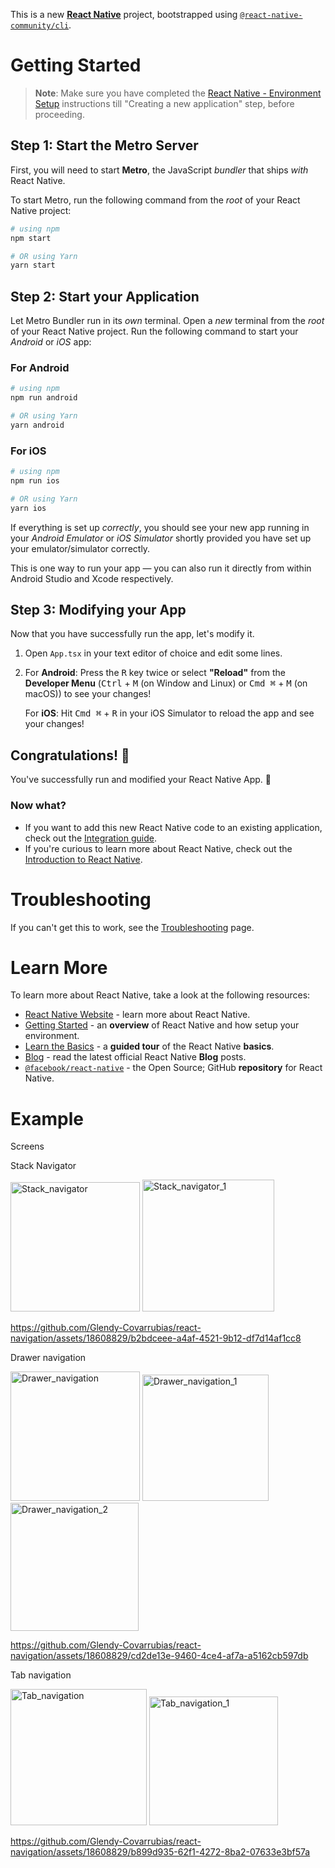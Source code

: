 This is a new [**React Native**](https://reactnative.dev) project, bootstrapped using [`@react-native-community/cli`](https://github.com/react-native-community/cli).

# Getting Started

>**Note**: Make sure you have completed the [React Native - Environment Setup](https://reactnative.dev/docs/environment-setup) instructions till "Creating a new application" step, before proceeding.

## Step 1: Start the Metro Server

First, you will need to start **Metro**, the JavaScript _bundler_ that ships _with_ React Native.

To start Metro, run the following command from the _root_ of your React Native project:

```bash
# using npm
npm start

# OR using Yarn
yarn start
```

## Step 2: Start your Application

Let Metro Bundler run in its _own_ terminal. Open a _new_ terminal from the _root_ of your React Native project. Run the following command to start your _Android_ or _iOS_ app:

### For Android

```bash
# using npm
npm run android

# OR using Yarn
yarn android
```

### For iOS

```bash
# using npm
npm run ios

# OR using Yarn
yarn ios
```

If everything is set up _correctly_, you should see your new app running in your _Android Emulator_ or _iOS Simulator_ shortly provided you have set up your emulator/simulator correctly.

This is one way to run your app — you can also run it directly from within Android Studio and Xcode respectively.

## Step 3: Modifying your App

Now that you have successfully run the app, let's modify it.

1. Open `App.tsx` in your text editor of choice and edit some lines.
2. For **Android**: Press the <kbd>R</kbd> key twice or select **"Reload"** from the **Developer Menu** (<kbd>Ctrl</kbd> + <kbd>M</kbd> (on Window and Linux) or <kbd>Cmd ⌘</kbd> + <kbd>M</kbd> (on macOS)) to see your changes!

   For **iOS**: Hit <kbd>Cmd ⌘</kbd> + <kbd>R</kbd> in your iOS Simulator to reload the app and see your changes!

## Congratulations! :tada:

You've successfully run and modified your React Native App. :partying_face:

### Now what?

- If you want to add this new React Native code to an existing application, check out the [Integration guide](https://reactnative.dev/docs/integration-with-existing-apps).
- If you're curious to learn more about React Native, check out the [Introduction to React Native](https://reactnative.dev/docs/getting-started).

# Troubleshooting

If you can't get this to work, see the [Troubleshooting](https://reactnative.dev/docs/troubleshooting) page.

# Learn More

To learn more about React Native, take a look at the following resources:

- [React Native Website](https://reactnative.dev) - learn more about React Native.
- [Getting Started](https://reactnative.dev/docs/environment-setup) - an **overview** of React Native and how setup your environment.
- [Learn the Basics](https://reactnative.dev/docs/getting-started) - a **guided tour** of the React Native **basics**.
- [Blog](https://reactnative.dev/blog) - read the latest official React Native **Blog** posts.
- [`@facebook/react-native`](https://github.com/facebook/react-native) - the Open Source; GitHub **repository** for React Native.

# Example
Screens

Stack Navigator

<img width="207" alt="Stack_navigator" src="https://github.com/Glendy-Covarrubias/react-navigation/assets/18608829/953f4dea-a3b9-4cc2-ab4d-235b47e87063">
<img width="211" alt="Stack_navigator_1" src="https://github.com/Glendy-Covarrubias/react-navigation/assets/18608829/c5a5a329-4bed-4dc5-8b36-2281724d872d">


https://github.com/Glendy-Covarrubias/react-navigation/assets/18608829/b2bdceee-a4af-4521-9b12-df7d14af1cc8

Drawer navigation

<img width="207" alt="Drawer_navigation" src="https://github.com/Glendy-Covarrubias/react-navigation/assets/18608829/059fdc9c-fb51-4cd6-b211-a61d9ec7c15d">
<img width="202" alt="Drawer_navigation_1" src="https://github.com/Glendy-Covarrubias/react-navigation/assets/18608829/11cc5acc-eaad-4f59-9ad1-50156ab4ec99">
<img width="205" alt="Drawer_navigation_2" src="https://github.com/Glendy-Covarrubias/react-navigation/assets/18608829/1a05898a-e5a6-4fb6-aa7a-2d1c8fa35886">


https://github.com/Glendy-Covarrubias/react-navigation/assets/18608829/cd2de13e-9460-4ce4-af7a-a5162cb597db

Tab navigation

<img width="218" alt="Tab_navigation" src="https://github.com/Glendy-Covarrubias/react-navigation/assets/18608829/6c6ddd1b-5c31-4831-866d-557c8ff2c558">
<img width="206" alt="Tab_navigation_1" src="https://github.com/Glendy-Covarrubias/react-navigation/assets/18608829/7f1f5bde-2b67-447a-8f3f-3d72d94d4526">


https://github.com/Glendy-Covarrubias/react-navigation/assets/18608829/b899d935-62f1-4272-8ba2-07633e3bf57a










  
